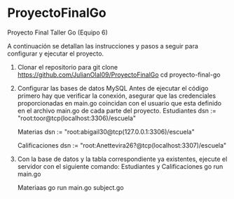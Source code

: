 # ProyectoFinalGo
Proyecto Final Taller Go (Equipo 6)

A continuación se detallan las instrucciones y pasos a seguir para configurar y ejecutar el proyecto. 

1. Clonar el repositorio para
   git clone <https://github.com/JulianOlal09/ProyectoFinalGo>
   cd proyecto-final-go



2. Configurar las bases de datos MySQL
Antes de ejecutar el código primero hay que verificar la conexión, asegurar que las credenciales proporcionadas en main.go coincidan con el usuario que esta definido en el archivo main.go de cada parte del proyecto.
   Estudiantes
   dsn := "root:toor@tcp(localhost:3306)/escuela"

   Materias
   dsn := "root:abigail30@tcp(127.0.0.1:3306)/escuela"

   Calificaciones
   dsn := "root:Anettevira26?@tcp(localhost:3307)/escuela"


4. Con la base de datos y la tabla correspondiente ya existentes, ejecute el servidor con el siguiente comando:
   Estudiantes y Calificaciones
   go run main.go

   Materiaas
   go run main.go subject.go
   

   
